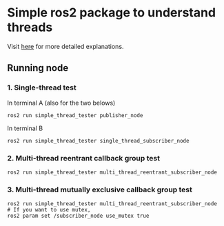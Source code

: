 # Simple ros2 package to understand threads

Visit [here](https://motion-boseong.vercel.app/threading-ros2/post8) for more detailed explanations.

## Running node

### 1. Single-thread test  
In terminal A (also for the two belows)

```
ros2 run simple_thread_tester publisher_node
```

In terminal B

```
ros2 run simple_thread_tester single_thread_subscriber_node
```
### 2. Multi-thread reentrant callback group test 

```
ros2 run simple_thread_tester multi_thread_reentrant_subscriber_node
```

### 3. Multi-thread mutually exclusive callback group test

```
ros2 run simple_thread_tester multi_thread_reentrant_subscriber_node
# If you want to use mutex, 
ros2 param set /subscriber_node use_mutex true
```
